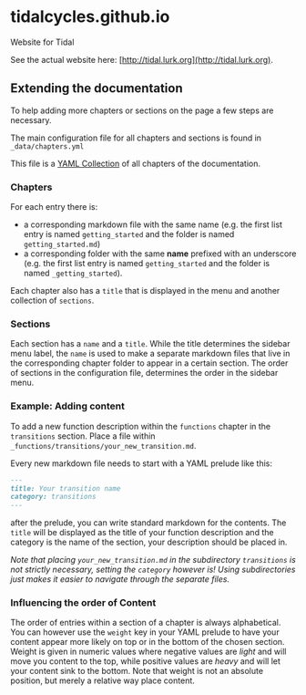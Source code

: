 tidalcycles.github.io
=====================

Website for Tidal

See the actual website here: [http://tidal.lurk.org](http://tidal.lurk.org).

Extending the documentation
---------------------------

To help adding more chapters or sections on the page a few steps are necessary.

The main configuration file for all chapters and sections is found in `_data/chapters.yml`

This file is a [YAML Collection](http://www.yaml.org/spec/1.2/spec.html#id2759963) of all chapters of the documentation.

### Chapters

For each entry there is:

- a corresponding markdown file with the same name (e.g. the first list entry is named `getting_started` and the folder is named `getting_started.md`)
- a corresponding folder with the same __name__ prefixed with an underscore (e.g. the first list entry is named `getting_started` and the folder is named `_getting_started`).

Each chapter also has a `title` that is displayed in the menu and another collection of `sections`.

### Sections

Each section has a `name` and a `title`. While the title determines the sidebar menu label, the `name` is used to make a separate markdown files that live in the corresponding chapter folder to appear in a certain section. The order of sections in the configuration file, determines the order in the sidebar menu.

### Example: Adding content

To add a new function description within the `functions` chapter in the `transitions` section. Place a file within `_functions/transitions/your_new_transition.md`.

Every new markdown file needs to start with a YAML prelude like this:

```markdown
---
title: Your transition name
category: transitions
---
```

after the prelude, you can write standard markdown for the contents. The `title` will be displayed as the title of your function description and the category is the name of the section, your description should be placed in.

_Note that placing `your_new_transition.md` in the subdirectory `transitions` is not strictly necessary, setting the `category` however is! Using subdirectories just makes it easier to navigate through the separate files._

### Influencing the order of Content

The order of entries within a section of a chapter is always alphabetical. You can however use the `weight` key in your YAML prelude to have your content appear more likely on top or in the bottom of the chosen section. Weight is given in numeric values where negative values are _light_ and will move you content to the top, while positive values are _heavy_ and will let your content sink to the bottom. Note that weight is not an absolute position, but merely a relative way place content.
